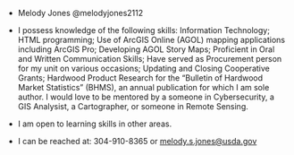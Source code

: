 - Melody Jones @melodyjones2112
- I possess knowledge of the following skills:  Information Technology; HTML programming; Use of ArcGIS Online (AGOL) mapping applications including ArcGIS Pro;
  Developing AGOL Story Maps; Proficient in Oral and Written Communication Skills; Have served as Procurement person for my unit on various occasions; Updating 
  and Closing Cooperative Grants; Hardwood Product Research for the “Bulletin of Hardwood Market Statistics” (BHMS), an annual publication for which I am sole 
  author. I would love to be mentored by a someone in Cybersecurity, a GIS Analysist, a Cartographer, or someone in Remote Sensing. 

- I am open to learning skills in other areas.
- I can be reached at: 304-910-8365 or melody.s.jones@usda.gov

<!---
melodyjones2112/melodyjones2112 is a ✨ special ✨ repository because its `README.md` (this file) appears on your GitHub profile.
You can click the Preview link to take a look at your changes.
--->
